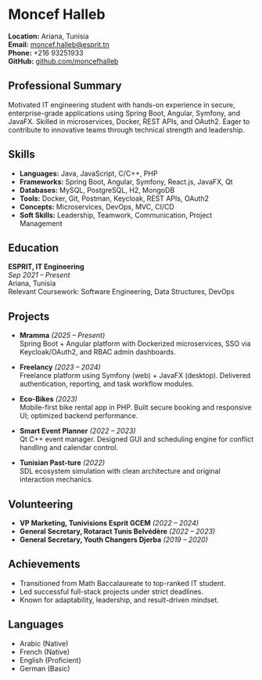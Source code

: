 # Moncef Halleb

**Location:** Ariana, Tunisia  
**Email:** [moncef.halleb@esprit.tn](mailto:moncef.halleb@esprit.tn)  
**Phone:** +216 93251933  
**GitHub:** [github.com/moncefhalleb](https://github.com/moncefhalleb)

## Professional Summary

Motivated IT engineering student with hands-on experience in secure, enterprise-grade applications using Spring Boot, Angular, Symfony, and JavaFX. Skilled in microservices, Docker, REST APIs, and OAuth2. Eager to contribute to innovative teams through technical strength and leadership.

## Skills

- **Languages:** Java, JavaScript, C/C++, PHP
- **Frameworks:** Spring Boot, Angular, Symfony, React.js, JavaFX, Qt
- **Databases:** MySQL, PostgreSQL, H2, MongoDB
- **Tools:** Docker, Git, Postman, Keycloak, REST APIs, OAuth2
- **Concepts:** Microservices, DevOps, MVC, CI/CD
- **Soft Skills:** Leadership, Teamwork, Communication, Project Management

## Education

**ESPRIT, IT Engineering**  
*Sep 2021 – Present*  
Ariana, Tunisia  
Relevant Coursework: Software Engineering, Data Structures, DevOps

## Projects

- **Mramma** *(2025 – Present)*  
  Spring Boot + Angular platform with Dockerized microservices, SSO via Keycloak/OAuth2, and RBAC admin dashboards.

- **Freelancy** *(2023 – 2024)*  
  Freelance platform using Symfony (web) + JavaFX (desktop). Delivered authentication, reporting, and task workflow modules.

- **Eco-Bikes** *(2023)*  
  Mobile-first bike rental app in PHP. Built secure booking and responsive UI; optimized backend performance.

- **Smart Event Planner** *(2022 – 2023)*  
  Qt C++ event manager. Designed GUI and scheduling engine for conflict handling and calendar control.

- **Tunisian Past-ture** *(2022)*  
  SDL ecosystem simulation with clean architecture and original interaction mechanics.

## Volunteering

- **VP Marketing, Tunivisions Esprit GCEM** *(2022 – 2024)*
- **General Secretary, Rotaract Tunis Belvédère** *(2022 – 2023)*
- **General Secretary, Youth Changers Djerba** *(2019 – 2020)*

## Achievements

- Transitioned from Math Baccalaureate to top-ranked IT student.
- Led successful full-stack projects under strict deadlines.
- Known for adaptability, leadership, and result-driven mindset.

## Languages

- Arabic (Native)
- French (Native)
- English (Proficient)
- German (Basic)
